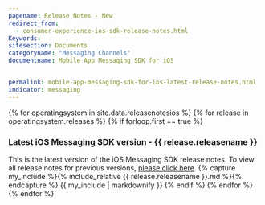```yaml
---
pagename: Release Notes - New
redirect_from:
  - consumer-experience-ios-sdk-release-notes.html
Keywords:
sitesection: Documents
categoryname: "Messaging Channels"
documentname: Mobile App Messaging SDK for iOS


permalink: mobile-app-messaging-sdk-for-ios-latest-release-notes.html
indicator: messaging
---
```



{% for operatingsystem in site.data.releasenotesios %}
{% for release in operatingsystem.releases %}
{% if forloop.first == true %}
<h3>Latest iOS Messaging SDK version - {{ release.releasename }}</h3>
This is the latest version of the iOS Messaging SDK release notes. To view all release notes for previous versions, <a href="/mobile-app-messaging-sdk-for-ios-release-notes-all-release-notes.html">please click here</a>.
{% capture my_include %}{% include_relative {{ release.releasename }}.md %}{% endcapture %}
{{ my_include | markdownify }}
{% endif %}
{% endfor %}
{% endfor %}
